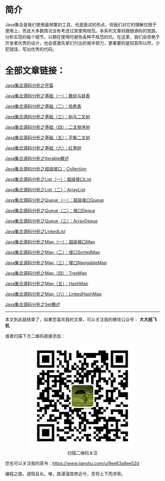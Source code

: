 # 简介

Java集合是我们使用最频繁的工具，也是面试的热点，但我们对它的理解仅限于使用上，而且大多数情况没有考虑过其使用规范。本系列文章将跟随源码的思路，分析实现的每个细节，以期在使用时避免各种不规范的坑。在这里，我们会惊艳于开发者优秀的设计，也会感激先辈们付出的艰辛努力，更重要的是知其所以然，少犯错误，写出优秀的代码。

# 全部文章链接：

[Java集合源码分析之开篇](./Java集合源码分析之开篇.md)

[Java集合源码分析之基础（一）：数组与链表](./Java集合源码分析之基础（一）：数组与链表.md)

[Java集合源码分析之基础（二）：哈希表](./Java集合源码分析之基础（二）：哈希表.md)

[Java集合源码分析之基础（三）：树与二叉树](./Java集合源码分析之基础（三）：树与二叉树.md)

[Java集合源码分析之基础（四）：二叉排序树](./Java集合源码分析之基础（四）：二叉排序树.md)

[Java集合源码分析之基础（五）：平衡二叉树](./Java集合源码分析之基础（五）：平衡二叉树.md)

[Java集合源码分析之基础（六）：红黑树](./Java集合源码分析之基础（六）：红黑树.md)

[Java集合源码分析之Iterable概述](./Java集合源码分析之Iterable概述.md)

[Java集合源码分析之超级接口：Collection](./Java集合源码分析之超级接口：Collection.md)

[Java集合源码分析之List（一）：超级接口List](./Java集合源码分析之List（一）：超级接口List.md)

[Java集合源码分析之List（二）：ArrayList](./Java集合源码分析之List（二）：ArrayList.md)

[Java集合源码分析之Queue（一）：超级接口Queue](./Java集合源码分析之Queue（一）：超级接口Queue.md)

[Java集合源码分析之Queue（二）：接口Deque](./Java集合源码分析之Queue（二）：接口Deque.md)

[Java集合源码分析之Queue（三）：ArrayDeque](./Java集合源码分析之Queue（三）：ArrayDeque.md)

[Java集合源码分析之LinkedList](./Java集合源码分析之LinkedList.md)

[Java集合源码分析之Map（一）：超级接口Map](./Java集合源码分析之Map（一）：超级接口Map.md)

[Java集合源码分析之Map（二）：接口SortedMap](./Java集合源码分析之Map（二）：接口SortedMap.md)

[Java集合源码分析之Map（三）：接口NavigableMap](./Java集合源码分析之Map（三）：接口NavigableMap.md)

[Java集合源码分析之Map（四）：TreeMap](./Java集合源码分析之Map（四）：TreeMap.md)

[Java集合源码分析之Map（五）：HashMap](./Java集合源码分析之Map（五）：HashMap.md)

[Java集合源码分析之Map（六）：LinkedHashMap](./Java集合源码分析之Map（六）：LinkedHashMap.md)

[Java集合源码分析之Set概述](./Java集合源码分析之Set概述.md)

---

本文到此就结束了，如果您喜欢我的文章，可以关注我的微信公众号： **大大纸飞机** 

或者扫描下方二维码直接添加：

<div align="center"><img src ="./image/qrcode.jpg" /><br/>扫描二维码关注</div>

您也可以关注我的简书：https://www.jianshu.com/u/9ee83a8ee52d

编程之路，道阻且长。唯，路漫漫其修远兮，吾将上下而求索。